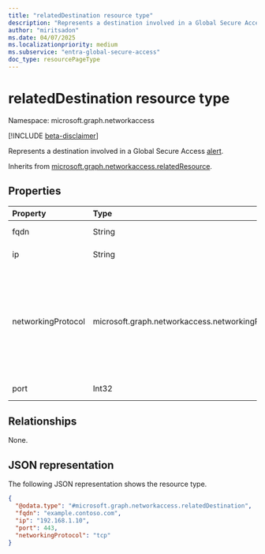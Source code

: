 ```yaml
---
title: "relatedDestination resource type"
description: "Represents a destination involved in a Global Secure Access alert."
author: "miritsadon"
ms.date: 04/07/2025
ms.localizationpriority: medium
ms.subservice: "entra-global-secure-access"
doc_type: resourcePageType
---
```


# relatedDestination resource type

Namespace: microsoft.graph.networkaccess

[!INCLUDE [beta-disclaimer](../../includes/beta-disclaimer.md)]

Represents a destination involved in a Global Secure Access [alert](../resources/networkaccess-alert.md).

Inherits from [microsoft.graph.networkaccess.relatedResource](../resources/networkaccess-relatedresource.md).

## Properties
|Property|Type|Description|
|:---|:---|:---|
|fqdn|String|Fully qualified domain name of the destination. **Required.**|
|ip|String|IP address of the destination. **Required.**|
|networkingProtocol|microsoft.graph.networkaccess.networkingProtocol|Protocol used to access the destination. **Required.** The possible values are: `ip`, `icmp`, `igmp`, `ggp`, `ipv4`, `tcp`, `pup`, `udp`, `idp`, `ipv6`, `ipv6RoutingHeader`, `ipv6FragmentHeader`, `ipSecEncapsulatingSecurityPayload`, `ipSecAuthenticationHeader`, `icmpV6`, `ipv6NoNextHeader`, `ipv6DestinationOptions`, `nd`, `raw`, `ipx`, `spx`, `spxII`, `unknownFutureValue`.|
|port|Int32|Port number used to access the destination. **Required.**|

## Relationships
None.

## JSON representation
The following JSON representation shows the resource type.
<!-- {
  "blockType": "resource",
  "@odata.type": "microsoft.graph.networkaccess.relatedDestination"
}
-->
``` json
{
  "@odata.type": "#microsoft.graph.networkaccess.relatedDestination",
  "fqdn": "example.contoso.com",
  "ip": "192.168.1.10",
  "port": 443,
  "networkingProtocol": "tcp"
}
```
